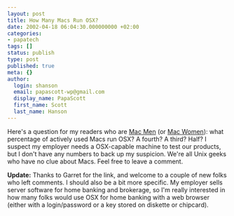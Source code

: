 ```yaml
---
layout: post
title: How Many Macs Run OSX?
date: 2002-04-18 06:04:30.000000000 +02:00
categories:
- papatech
tags: []
status: publish
type: post
published: true
meta: {}
author:
  login: shanson
  email: papascott-wp@gmail.com
  display_name: PapaScott
  first_name: Scott
  last_name: Hanson
---
```

<p>Here's a question for my readers who are <a href="http://www.schockwellenreiter.de">Mac </a><a href="http://www.vfth.com/">Men</a> (or <a href="http://andrea.editthispage.com">Mac </a><a href="http://www.2020hindsight.org/">Women</a>): what percentage of actively used Macs run OSX? A fourth? A third? Half? I suspect my employer needs a OSX-capable machine to test our products, but I don't have any numbers to back up my suspicion. We're all Unix geeks who have no clue about Macs. Feel free to leave a comment.</p>
<p><b>Update:</b> Thanks to Garret for the link, and welcome to a couple of new folks who left comments. I should also be a bit more specific. My employer sells server software for home banking and brokerage, so I'm really interested in how many folks would use OSX for home banking with a web browser (either with a login/password or a key stored on diskette or chipcard).</p>
